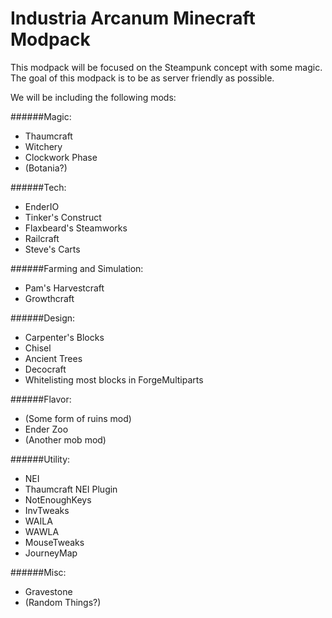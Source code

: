 Industria Arcanum Minecraft Modpack
=============
This modpack will be focused on the Steampunk concept with some magic. The goal of this modpack is to be as server friendly as possible.

We will be including the following mods:

######Magic:
* Thaumcraft
* Witchery
* Clockwork Phase
* (Botania?)

######Tech:
* EnderIO
* Tinker's Construct
* Flaxbeard's Steamworks
* Railcraft
* Steve's Carts

######Farming and Simulation:
* Pam's Harvestcraft
* Growthcraft

######Design:
* Carpenter's Blocks
* Chisel
* Ancient Trees
* Decocraft
* Whitelisting most blocks in ForgeMultiparts

######Flavor:
* (Some form of ruins mod)
* Ender Zoo
* (Another mob mod)

######Utility:
* NEI
* Thaumcraft NEI Plugin
* NotEnoughKeys
* InvTweaks
* WAILA
* WAWLA
* MouseTweaks
* JourneyMap

######Misc:
* Gravestone
* (Random Things?)
